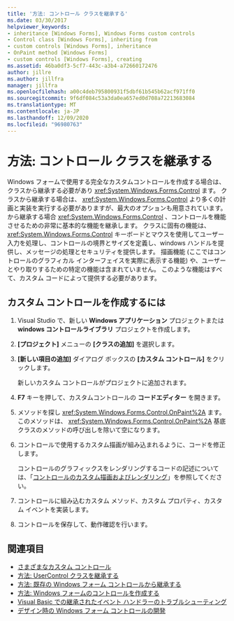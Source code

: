 ```yaml
---
title: '方法: コントロール クラスを継承する'
ms.date: 03/30/2017
helpviewer_keywords:
- inheritance [Windows Forms], Windows Forms custom controls
- Control class [Windows Forms], inheriting from
- custom controls [Windows Forms], inheritance
- OnPaint method [Windows Forms]
- custom controls [Windows Forms], creating
ms.assetid: 46ba0df3-5cf7-443c-a3b4-a72660172476
author: jillre
ms.author: jillfra
manager: jillfra
ms.openlocfilehash: a00c4deb795800931f5dbf61b545b62acf971ff0
ms.sourcegitcommit: 9f6df084c53a3da0ea657ed0d708a72213683084
ms.translationtype: MT
ms.contentlocale: ja-JP
ms.lasthandoff: 12/09/2020
ms.locfileid: "96980763"
---
```

# <a name="how-to-inherit-from-the-control-class"></a>方法: コントロール クラスを継承する

Windows フォームで使用する完全なカスタムコントロールを作成する場合は、クラスから継承する必要があり <xref:System.Windows.Forms.Control> ます。 クラスから継承する場合は、 <xref:System.Windows.Forms.Control> より多くの計画と実装を実行する必要がありますが、最大のオプションも用意されています。 から継承する場合 <xref:System.Windows.Forms.Control> 、コントロールを機能させるための非常に基本的な機能を継承します。 クラスに固有の機能は、 <xref:System.Windows.Forms.Control> キーボードとマウスを使用してユーザー入力を処理し、コントロールの境界とサイズを定義し、windows ハンドルを提供し、メッセージの処理とセキュリティを提供します。 描画機能 (ここではコントロールのグラフィカル インターフェイスを実際に表示する機能) や、ユーザーとやり取りするための特定の機能は含まれていません。 このような機能はすべて、カスタム コードによって提供する必要があります。

## <a name="to-create-a-custom-control"></a>カスタム コントロールを作成するには

1. Visual Studio で、新しい **Windows アプリケーション** プロジェクトまたは **windows コントロールライブラリ** プロジェクトを作成します。

2. **[プロジェクト]** メニューの **[クラスの追加]** を選択します。

3. **[新しい項目の追加]** ダイアログ ボックスの **[カスタム コントロール]** をクリックします。

   新しいカスタム コントロールがプロジェクトに追加されます。

4. **F7** キーを押して、カスタムコントロールの **コードエディター** を開きます。

5. メソッドを探し <xref:System.Windows.Forms.Control.OnPaint%2A> ます。このメソッドは、 <xref:System.Windows.Forms.Control.OnPaint%2A> 基底クラスのメソッドの呼び出しを除いて空になります。

6. コントロールで使用するカスタム描画が組み込まれるように、コードを修正します。

   コントロールのグラフィックスをレンダリングするコードの記述については、「[コントロールのカスタム描画およびレンダリング](custom-control-painting-and-rendering.md)」を参照してください。

7. コントロールに組み込むカスタム メソッド、カスタム プロパティ、カスタム イベントを実装します。

8. コントロールを保存して、動作確認を行います。

## <a name="see-also"></a>関連項目

- [さまざまなカスタム コントロール](varieties-of-custom-controls.md)
- [方法: UserControl クラスを継承する](how-to-inherit-from-the-usercontrol-class.md)
- [方法: 既存の Windows フォーム コントロールから継承する](how-to-inherit-from-existing-windows-forms-controls.md)
- [方法: Windows フォームのコントロールを作成する](how-to-author-controls-for-windows-forms.md)
- [Visual Basic での継承されたイベント ハンドラーのトラブルシューティング](/dotnet/visual-basic/programming-guide/language-features/events/troubleshooting-inherited-event-handlers)
- [デザイン時の Windows フォーム コントロールの開発](developing-windows-forms-controls-at-design-time.md)
